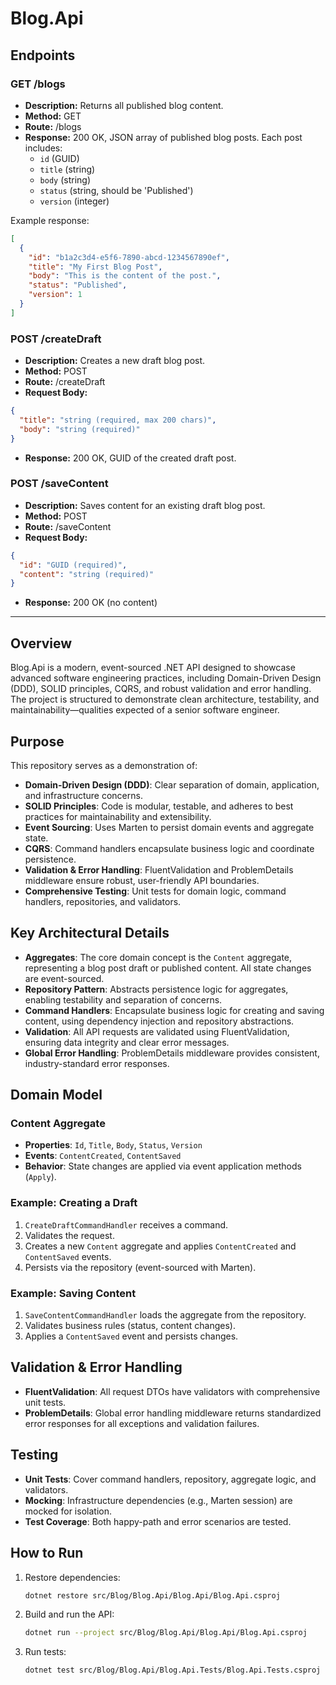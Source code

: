 # Blog.Api

## Endpoints

### GET /blogs
- **Description:** Returns all published blog content.
- **Method:** GET
- **Route:** /blogs
- **Response:** 200 OK, JSON array of published blog posts. Each post includes:
  - `id` (GUID)
  - `title` (string)
  - `body` (string)
  - `status` (string, should be 'Published')
  - `version` (integer)

Example response:
```json
[
  {
    "id": "b1a2c3d4-e5f6-7890-abcd-1234567890ef",
    "title": "My First Blog Post",
    "body": "This is the content of the post.",
    "status": "Published",
    "version": 1
  }
]
```

### POST /createDraft
- **Description:** Creates a new draft blog post.
- **Method:** POST
- **Route:** /createDraft
- **Request Body:**
```json
{
  "title": "string (required, max 200 chars)",
  "body": "string (required)"
}
```
- **Response:** 200 OK, GUID of the created draft post.

### POST /saveContent
- **Description:** Saves content for an existing draft blog post.
- **Method:** POST
- **Route:** /saveContent
- **Request Body:**
```json
{
  "id": "GUID (required)",
  "content": "string (required)"
}
```
- **Response:** 200 OK (no content)

---

## Overview
Blog.Api is a modern, event-sourced .NET API designed to showcase advanced software engineering practices, including Domain-Driven Design (DDD), SOLID principles, CQRS, and robust validation and error handling. The project is structured to demonstrate clean architecture, testability, and maintainability—qualities expected of a senior software engineer.

## Purpose
This repository serves as a demonstration of:
- **Domain-Driven Design (DDD)**: Clear separation of domain, application, and infrastructure concerns.
- **SOLID Principles**: Code is modular, testable, and adheres to best practices for maintainability and extensibility.
- **Event Sourcing**: Uses Marten to persist domain events and aggregate state.
- **CQRS**: Command handlers encapsulate business logic and coordinate persistence.
- **Validation & Error Handling**: FluentValidation and ProblemDetails middleware ensure robust, user-friendly API boundaries.
- **Comprehensive Testing**: Unit tests for domain logic, command handlers, repositories, and validators.

## Key Architectural Details
- **Aggregates**: The core domain concept is the `Content` aggregate, representing a blog post draft or published content. All state changes are event-sourced.
- **Repository Pattern**: Abstracts persistence logic for aggregates, enabling testability and separation of concerns.
- **Command Handlers**: Encapsulate business logic for creating and saving content, using dependency injection and repository abstractions.
- **Validation**: All API requests are validated using FluentValidation, ensuring data integrity and clear error messages.
- **Global Error Handling**: ProblemDetails middleware provides consistent, industry-standard error responses.

## Domain Model
### Content Aggregate
- **Properties**: `Id`, `Title`, `Body`, `Status`, `Version`
- **Events**: `ContentCreated`, `ContentSaved`
- **Behavior**: State changes are applied via event application methods (`Apply`).

### Example: Creating a Draft
1. `CreateDraftCommandHandler` receives a command.
2. Validates the request.
3. Creates a new `Content` aggregate and applies `ContentCreated` and `ContentSaved` events.
4. Persists via the repository (event-sourced with Marten).

### Example: Saving Content
1. `SaveContentCommandHandler` loads the aggregate from the repository.
2. Validates business rules (status, content changes).
3. Applies a `ContentSaved` event and persists changes.

## Validation & Error Handling
- **FluentValidation**: All request DTOs have validators with comprehensive unit tests.
- **ProblemDetails**: Global error handling middleware returns standardized error responses for all exceptions and validation failures.

## Testing
- **Unit Tests**: Cover command handlers, repository, aggregate logic, and validators.
- **Mocking**: Infrastructure dependencies (e.g., Marten session) are mocked for isolation.
- **Test Coverage**: Both happy-path and error scenarios are tested.

## How to Run
1. Restore dependencies:
   ```sh
   dotnet restore src/Blog/Blog.Api/Blog.Api/Blog.Api.csproj
   ```
2. Build and run the API:
   ```sh
   dotnet run --project src/Blog/Blog.Api/Blog.Api/Blog.Api.csproj
   ```
3. Run tests:
   ```sh
   dotnet test src/Blog/Blog.Api/Blog.Api.Tests/Blog.Api.Tests.csproj
   ```